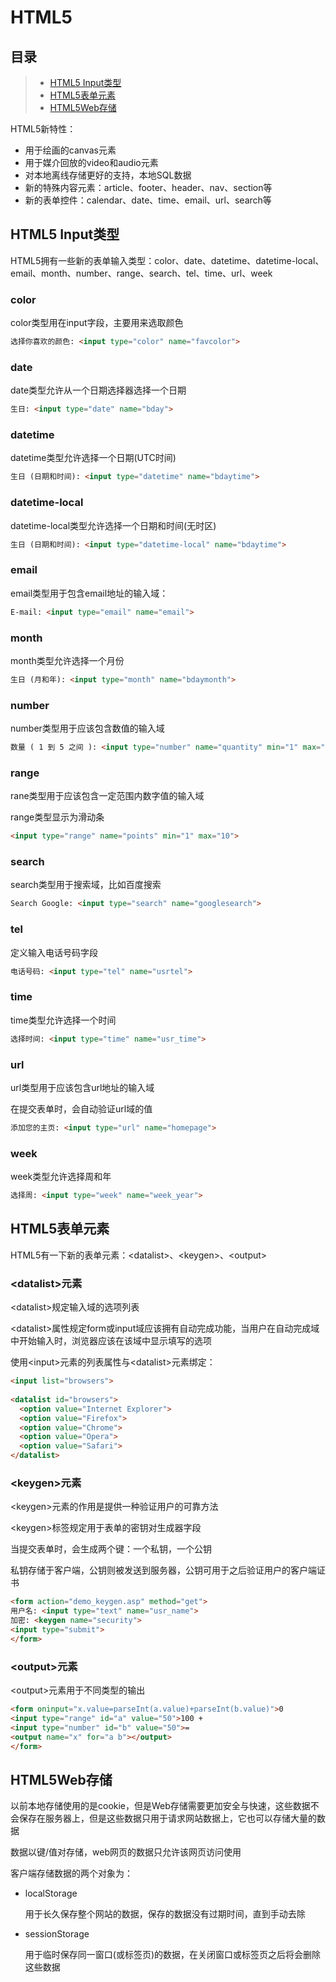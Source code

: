 # HTML5

## 目录

> * [HTML5 Input类型](#chapter1)
> * [HTML5表单元素](#chapter2)
> * [HTML5Web存储](#chapter3)

HTML5新特性：

- 用于绘画的canvas元素
- 用于媒介回放的video和audio元素
- 对本地离线存储更好的支持，本地SQL数据
- 新的特殊内容元素：article、footer、header、nav、section等
- 新的表单控件：calendar、date、time、email、url、search等

## HTML5 Input类型 <a id="chapter1"></a>

HTML5拥有一些新的表单输入类型：color、date、datetime、datetime-local、email、month、number、range、search、tel、time、url、week

### color

color类型用在input字段，主要用来选取颜色

```html
选择你喜欢的颜色: <input type="color" name="favcolor">
```

### date

date类型允许从一个日期选择器选择一个日期

```html
生日: <input type="date" name="bday">
```

### datetime

datetime类型允许选择一个日期(UTC时间)

```html
生日 (日期和时间): <input type="datetime" name="bdaytime">
```

### datetime-local

datetime-local类型允许选择一个日期和时间(无时区)

```html
生日 (日期和时间): <input type="datetime-local" name="bdaytime">
```

### email

email类型用于包含email地址的输入域：

```html
E-mail: <input type="email" name="email">
```

### month

month类型允许选择一个月份

```html
生日 (月和年): <input type="month" name="bdaymonth">
```

### number

number类型用于应该包含数值的输入域

```html
数量 ( 1 到 5 之间 ): <input type="number" name="quantity" min="1" max="5">
```

### range

rane类型用于应该包含一定范围内数字值的输入域

range类型显示为滑动条

```html
<input type="range" name="points" min="1" max="10">
```

### search

search类型用于搜索域，比如百度搜索

```html
Search Google: <input type="search" name="googlesearch">
```

### tel

定义输入电话号码字段

```html
电话号码: <input type="tel" name="usrtel">
```

### time

time类型允许选择一个时间

```html
选择时间: <input type="time" name="usr_time">
```

### url

url类型用于应该包含url地址的输入域

在提交表单时，会自动验证url域的值

```html
添加您的主页: <input type="url" name="homepage">
```

### week

week类型允许选择周和年

```html
选择周: <input type="week" name="week_year">
```

## HTML5表单元素 <a id="chapter2"><a/>

HTML5有一下新的表单元素：\<datalist>、\<keygen>、\<output>

### \<datalist>元素

\<datalist>规定输入域的选项列表

\<datalist>属性规定form或input域应该拥有自动完成功能，当用户在自动完成域中开始输入时，浏览器应该在该域中显示填写的选项

使用\<input>元素的列表属性与\<datalist>元素绑定：

```html
<input list="browsers">
 
<datalist id="browsers">
  <option value="Internet Explorer">
  <option value="Firefox">
  <option value="Chrome">
  <option value="Opera">
  <option value="Safari">
</datalist>
```

### \<keygen>元素

\<keygen>元素的作用是提供一种验证用户的可靠方法

\<keygen>标签规定用于表单的密钥对生成器字段

当提交表单时，会生成两个键：一个私钥，一个公钥

私钥存储于客户端，公钥则被发送到服务器，公钥可用于之后验证用户的客户端证书

```html
<form action="demo_keygen.asp" method="get">
用户名: <input type="text" name="usr_name">
加密: <keygen name="security">
<input type="submit">
</form>
```

### \<output>元素

\<output>元素用于不同类型的输出

```html
<form oninput="x.value=parseInt(a.value)+parseInt(b.value)">0
<input type="range" id="a" value="50">100 +
<input type="number" id="b" value="50">=
<output name="x" for="a b"></output>
</form>
```

## HTML5Web存储 <a id="chapter3"></a>

以前本地存储使用的是cookie，但是Web存储需要更加安全与快速，这些数据不会保存在服务器上，但是这些数据只用于请求网站数据上，它也可以存储大量的数据

数据以键/值对存储，web网页的数据只允许该网页访问使用

客户端存储数据的两个对象为：

- localStorage

  用于长久保存整个网站的数据，保存的数据没有过期时间，直到手动去除

- sessionStorage

  用于临时保存同一窗口(或标签页)的数据，在关闭窗口或标签页之后将会删除这些数据